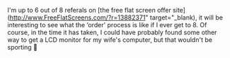 I'm up to 6 out of 8 referals on [the free flat screen offer site](http://www.FreeFlatScreens.com/?r=13882371" target="_blank), it will be interesting to see what the &#8216;order' process is like if I ever get to 8. Of course, in the time it has taken, I could have probably found some other way to get a LCD monitor for my wife's computer, but that wouldn't be sporting 🙂